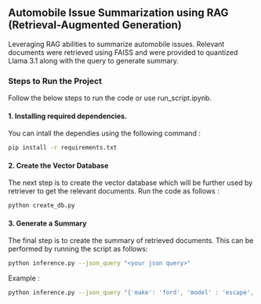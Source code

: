 ## Automobile Issue Summarization using RAG (Retrieval-Augmented Generation)

Leveraging RAG abilities to summarize automobile issues. Relevant documents were retrieved using FAISS and were provided to quantized Llama 3.1 along with the query to generate summary.

### Steps to Run the Project
Follow the below steps to run the code or use run_script.ipynb.

#### 1. Installing required dependencies.
You can intall the dependies using the following command :
```bash 
pip install -r requirements.txt
```

#### 2. Create the Vector Database
The next step is to create the vector database which will be further used by retriever to get the relevant documents. Run the code as follows :
```bash 
python create_db.py
```

#### 3. Generate a Summary
The final step is to create the summary of retrieved documents. This can be performed by running the script as follows:
```bash 
python inference.py --json_query "<your json query>"
```

Example :
```bash
python inference.py --json_query "{'make': 'ford', 'model' : 'escape', 'year': '2001', 'issue': 'stuck throttle risk'}"
```

